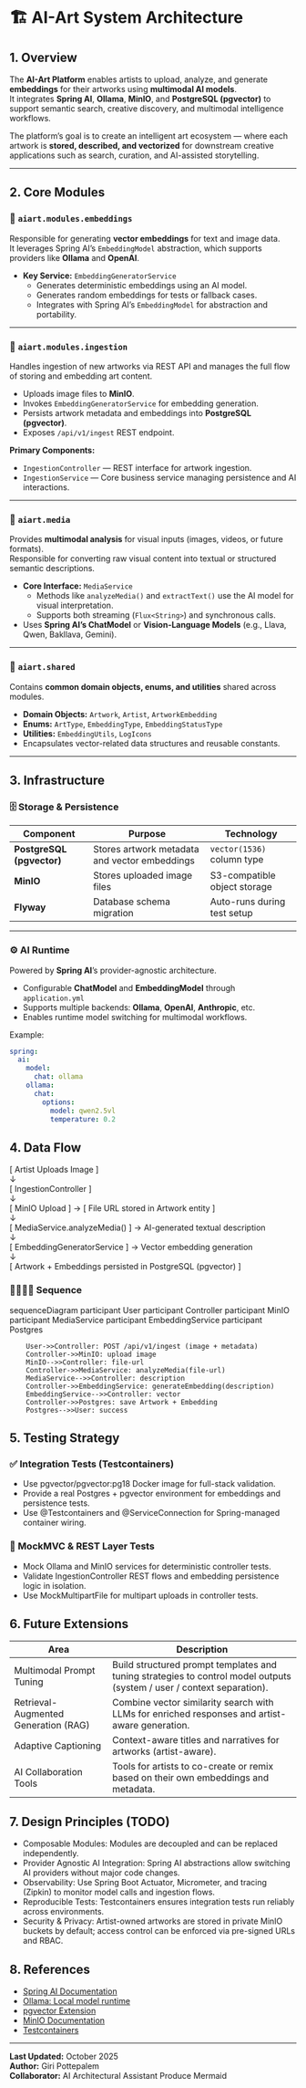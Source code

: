 # 🏗️ AI-Art System Architecture

## 1. Overview

The **AI-Art Platform** enables artists to upload, analyze, and generate **embeddings** for their artworks using **multimodal AI models**.  
It integrates **Spring AI**, **Ollama**, **MinIO**, and **PostgreSQL (pgvector)** to support semantic search, creative discovery, and multimodal intelligence workflows.

The platform’s goal is to create an intelligent art ecosystem — where each artwork is **stored, described, and vectorized** for downstream creative applications such as search, curation, and AI-assisted storytelling.

---

## 2. Core Modules

### 🧠 `aiart.modules.embeddings`
Responsible for generating **vector embeddings** for text and image data.  
It leverages Spring AI’s `EmbeddingModel` abstraction, which supports providers like **Ollama** and **OpenAI**.

- **Key Service:** `EmbeddingGeneratorService`
    - Generates deterministic embeddings using an AI model.
    - Generates random embeddings for tests or fallback cases.
    - Integrates with Spring AI’s `EmbeddingModel` for abstraction and portability.

---

### 🎨 `aiart.modules.ingestion`
Handles ingestion of new artworks via REST API and manages the full flow of storing and embedding art content.

- Uploads image files to **MinIO**.
- Invokes `EmbeddingGeneratorService` for embedding generation.
- Persists artwork metadata and embeddings into **PostgreSQL (pgvector)**.
- Exposes `/api/v1/ingest` REST endpoint.

**Primary Components:**
- `IngestionController` — REST interface for artwork ingestion.
- `IngestionService` — Core business service managing persistence and AI interactions.

---

### 📸 `aiart.media`
Provides **multimodal analysis** for visual inputs (images, videos, or future formats).  
Responsible for converting raw visual content into textual or structured semantic descriptions.

- **Core Interface:** `MediaService`
    - Methods like `analyzeMedia()` and `extractText()` use the AI model for visual interpretation.
    - Supports both streaming (`Flux<String>`) and synchronous calls.
- Uses **Spring AI’s ChatModel** or **Vision-Language Models** (e.g., Llava, Qwen, Bakllava, Gemini).

---

### 🧩 `aiart.shared`
Contains **common domain objects, enums, and utilities** shared across modules.

- **Domain Objects:** `Artwork`, `Artist`, `ArtworkEmbedding`
- **Enums:** `ArtType`, `EmbeddingType`, `EmbeddingStatusType`
- **Utilities:** `EmbeddingUtils`, `LogIcons`
- Encapsulates vector-related data structures and reusable constants.

---

## 3. Infrastructure

### 🗄️ Storage & Persistence
| Component | Purpose | Technology |
|------------|----------|------------|
| **PostgreSQL (pgvector)** | Stores artwork metadata and vector embeddings | `vector(1536)` column type |
| **MinIO** | Stores uploaded image files | S3-compatible object storage |
| **Flyway** | Database schema migration | Auto-runs during test setup |

---

### ⚙️ AI Runtime
Powered by **Spring AI**’s provider-agnostic architecture.

- Configurable **ChatModel** and **EmbeddingModel** through `application.yml`
- Supports multiple backends: **Ollama**, **OpenAI**, **Anthropic**, etc.
- Enables runtime model switching for multimodal workflows.

Example:
```yaml
spring:
  ai:
    model:
      chat: ollama
    ollama:
      chat:
        options:
          model: qwen2.5vl
          temperature: 0.2
```

## 4. Data Flow
[ Artist Uploads Image ]  
↓  
[ IngestionController ]  
↓  
[ MinIO Upload ] → [ File URL stored in Artwork entity ]  
↓  
[ MediaService.analyzeMedia() ] → AI-generated textual description  
↓  
[ EmbeddingGeneratorService ] → Vector embedding generation  
↓  
[ Artwork + Embeddings persisted in PostgreSQL (pgvector) ]  

### 🧜‍♀️🧜‍♂️ Sequence
sequenceDiagram
participant User
participant Controller
participant MinIO
participant MediaService
participant EmbeddingService
participant Postgres

```mermaid
    User->>Controller: POST /api/v1/ingest (image + metadata)
    Controller->>MinIO: upload image
    MinIO-->>Controller: file-url
    Controller->>MediaService: analyzeMedia(file-url)
    MediaService-->>Controller: description
    Controller->>EmbeddingService: generateEmbedding(description)
    EmbeddingService-->>Controller: vector
    Controller->>Postgres: save Artwork + Embedding
    Postgres-->>User: success
```

## 5. Testing Strategy
### ✅ Integration Tests (Testcontainers)
- Use pgvector/pgvector:pg18 Docker image for full-stack validation.
- Provide a real Postgres + pgvector environment for embeddings and persistence tests.
- Use @Testcontainers and @ServiceConnection for Spring-managed container wiring.

### 🧪 MockMVC & REST Layer Tests
- Mock Ollama and MinIO services for deterministic controller tests.
- Validate IngestionController REST flows and embedding persistence logic in isolation.
- Use MockMultipartFile for multipart uploads in controller tests.

## 6. Future Extensions
| Area| Description|
|-----|------------|
| Multimodal Prompt Tuning| Build structured prompt templates and tuning strategies to control model outputs (system / user / context separation).|
| Retrieval-Augmented Generation (RAG)	| Combine vector similarity search with LLMs for enriched responses and artist-aware generation.|
| Adaptive Captioning | Context-aware titles and narratives for artworks (artist-aware).|
| AI Collaboration Tools | Tools for artists to co-create or remix based on their own embeddings and metadata.|

## 7. Design Principles (TODO)
- Composable Modules: Modules are decoupled and can be replaced independently.
- Provider Agnostic AI Integration: Spring AI abstractions allow switching AI providers without major code changes.
- Observability: Use Spring Boot Actuator, Micrometer, and tracing (Zipkin) to monitor model calls and ingestion flows.
- Reproducible Tests: Testcontainers ensures integration tests run reliably across environments.
- Security & Privacy: Artist-owned artworks are stored in private MinIO buckets by default; access control can be enforced via pre-signed URLs and RBAC.

## 8. References
- [Spring AI Documentation]()
- [Ollama: Local model runtime]()
- [pgvector Extension]()
- [MinIO Documentation]()
- [Testcontainers]()

---
**Last Updated:** October 2025  
**Author:** Giri Pottepalem  
**Collaborator:** AI Architectural Assistant
Produce Mermaid